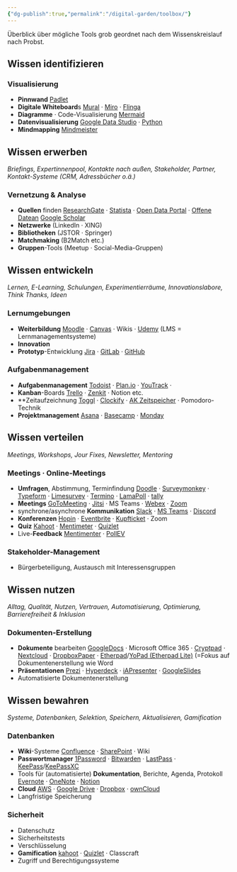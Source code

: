 ```yaml
---
{"dg-publish":true,"permalink":"/digital-garden/toolbox/"}
---
```


Überblick über mögliche Tools grob geordnet nach dem Wissenskreislauf nach Probst.

## Wissen identifizieren

### Visualisierung

- **Pinnwand** [Padlet](https://padlet.com/)
- **Digitale Whiteboard**s [Mural](https://www.mural.co/) &middot; [Miro](https://miro.com/) &middot; [Flinga](https://flinga.fi/)
- **Diagramme** &middot; Code-Visualisierung [Mermaid](https://mermaid.js.org/)
- **Datenvisualisierung** [Google Data Studio](https://lookerstudio.google.com/overview) &middot; [Python](https://www.python.org/)
- **Mindmapping** [Mindmeister](https://www.mindmeister.com/de)

## Wissen erwerben

_Briefings, Expertinnenpool, Kontakte nach außen, Stakeholder, Partner, Kontakt-Systeme (CRM, Adressbücher o.ä.)_

### Vernetzung & Analyse

- **Quellen** finden [ResearchGate](https://www.researchgate.net/) &middot; [Statista](https://statista.com/) &middot; [Open Data Portal](https://www.opendataportal.at/) &middot; [Offene Datean](https://www.data.gv.at/) [Google Scholar](https://scholar.google.com/)
- **Netzwerke** (LinkedIn &middot; XING)
- **Bibliotheken** (JSTOR &middot; Springer)
- **Matchmaking** (B2Match etc.)
- **Gruppen**-Tools (Meetup &middot; Social-Media-Gruppen)

## Wissen entwickeln

_Lernen, E-Learning, Schulungen, Experimentierräume, Innovationslabore, Think Thanks, Ideen_

### Lernumgebungen

 -  **Weiterbildung** [Moodle](https://www.instructure.com/canvas) &middot; [Canvas](https://www.instructure.com/canvas) &middot; Wikis &middot; [Udemy](https://www.udemy.com/) (LMS = Lernmanagementsysteme)
-  **Innovation**
-  **Prototyp**-Entwicklung [Jira](https://jira.atlassian.com/) &middot; [GitLab](https://about.gitlab.com/) &middot; [GitHub](https://github.com/)

### Aufgabenmanagement

-  **Aufgabenmanagement** [Todoist](https://www.todoist.com/) &middot; [Plan.io](https://plan.io/) &middot; [YouTrack](https://www.jetbrains.com/de-de/youtrack/) &middot; 
-  **Kanban**-Boards [Trello](https://trello.com/de) &middot; [Zenkit](https://zenkit.com/de/) &middot; Notion etc.
-  **Zeitaufzeichnung [Toggl](https://toggl.com/) &middot; [Clockify](https://clockify.me/de/) &middot; [AK Zeitspeicher](https://ak-zeitspeicher.at/frontend/#/login) &middot; Pomodoro-Technik
-  **Projektmanagement** [Asana](https://asana.com/de) &middot; [Basecamp](https://basecamp.com/) &middot; [Monday](https://monday.com/)

## Wissen verteilen

_Meetings, Workshops, Jour Fixes, Newsletter, Mentoring_

### Meetings &middot; Online-Meetings

-  **Umfragen**, Abstimmung, Terminfindung [Doodle](https://doodle.com/de/) &middot; [Surveymonkey](https://de.surveymonkey.com/) &middot; [Typeform](https://www.typeform.com/) &middot; [Limesurvey](https://www.limesurvey.org/de) &middot; [Termino](https://www.termino.gv.at/) &middot; [LamaPoll](https://www.lamapoll.de/) &middot; [tally](https://tally.so/)
-  **Meetings**  [GoToMeeting](https://www.goto.com/meeting) &middot; [Jitsi](https://jitsi.org/) &middot; MS Teams &middot; [Webex](https://www.webex.com/de/index.html) &middot; [Zoom](https://zoom.us/myhome) 
-  synchrone/asynchrone **Kommunikation** [Slack](https://slack.com/) &middot; [MS Teams](https://www.microsoft.com/de-at/microsoft-teams/log-in) &middot; [Discord](https://discord.com/)
-  **Konferenzen** [Hopin](https://hopin.com/) &middot; [Eventbrite](https://www.eventbrite.at/) &middot; [Kupfticket](https://kupfticket.com/en) &middot; Zoom
-  **Quiz** [Kahoot](https://kahoot.it/) &middot; [Mentimeter](https://www.mentimeter.com/) &middot; [Quizlet](https://quizlet.com/de)
-  Live-**Feedback** [Mentimenter](https://www.mentimeter.com/) &middot; [PollEV](https://pollev.com/home)

### Stakeholder-Management

-  Bürgerbeteiligung, Austausch mit Interessensgruppen

## Wissen nutzen

_Alltag, Qualität, Nutzen, Vertrauen, Automatisierung, Optimierung, Barrierefreiheit & Inklusion_

### Dokumenten-Erstellung

-  **Dokumente** bearbeiten [GoogleDocs](https://docs.google.com/) &middot; Microsoft Office 365 &middot; [Cryptpad](https://cryptpad.fr/) &middot;  [Nextcloud](https://nextcloud.com/de/) &middot; [DropboxPaper](https://www.dropbox.com/paper/home) &middot; [Etherpad](https://etherpad.org/)/[YoPad (Etherpad Lite)](https://yopad.eu/) (=Fokus auf Dokumentenerstellung wie Word
-  **Präsentationen** [Prezi](https://prezi.com/de/) &middot; [Hyperdeck](https://hyperdeck.io/) &middot; [iAPresenter](https://ia.net/presenter) &middot; [GoogleSlides](https://docs.google.com/presentatio)
-  Automatisierte Dokumentenerstellung

## Wissen bewahren

_Systeme, Datenbanken, Selektion, Speichern, Aktualisieren, Gamification_

### Datenbanken

-  **Wiki**-Systeme [Confluence](https://www.atlassian.com/de/software/confluence) &middot; [SharePoint](https://www.microsoft.com/de-at/microsoft-365/sharepoint/collaboration) &middot; Wiki
-  **Passwortmanager** [1Password](https://1password.com/) &middot; [Bitwarden](https://bitwarden.com/) &middot; [LastPass](https://www.lastpass.com/) &middot; [KeePass](https://keepass.info/)/[KeePassXC](https://keepassxc.org/)
-  Tools für (automatisierte) **Dokumentation**, Berichte, Agenda, Protokoll [Evernote](https://evernote.com/de-de) &middot; [OneNote](https://www.onenote.com/) &middot; [Notion](https://www.notion.com/)
-  **Cloud** [AWS](https://aws.amazon.com/) &middot; [Google Drive](https://drive.google.com/) &middot; [Dropbox](https://www.dropbox.com/home) &middot; [ownCloud](https://owncloud.com/de/)
-  Langfristige Speicherung

### Sicherheit

-  Datenschutz
-  Sicherheitstests
-  Verschlüsselung
-  **Gamification** [kahoot](https://kahoot.it/) &middot; [Quizlet](https://quizlet.com/gb) &middot; Classcraft
-  Zugriff und Berechtigungssysteme